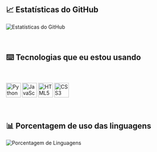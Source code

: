 ## 📈 Estatísticas do GitHub

<p align="left">
  <img src="https://github-readme-stats.vercel.app/api?username=Yu-Joao&show_icons=true&title_color=32CD32&text_color=32CD32&icon_color=32CD32&bg_color=00000000&border_color=00000000&cache_seconds=663" alt="Estatísticas do GitHub"/>
</p>

<br>

## ⌨️ Tecnologias que eu estou usando
<br>
<p>
  
</p>

<p align="left">
  <img src="https://cdn.jsdelivr.net/gh/devicons/devicon/icons/python/python-original.svg" alt="Python" width="40" height="40"/>
  <img src="https://cdn.jsdelivr.net/gh/devicons/devicon/icons/javascript/javascript-original.svg" alt="JavaScript" width="40" height="40"/>
  <img src="https://cdn.jsdelivr.net/gh/devicons/devicon/icons/html5/html5-original.svg" alt="HTML5" width="40" height="40"/>
  <img src="https://cdn.jsdelivr.net/gh/devicons/devicon/icons/css3/css3-original.svg" alt="CSS3" width="40" height="40"/>
</p>

<br>

## 📊 Porcentagem de uso das linguagens 

<p align="left">
  <img src="https://github-readme-stats.vercel.app/api/top-langs/?username=Yu-Joao&langs_count=8&layout=compact&title_color=32CD32&text_color=32CD32&bg_color=00000000&border_color=00000000&cache_seconds=663" alt="Porcentagem de Linguagens" />
</p>


